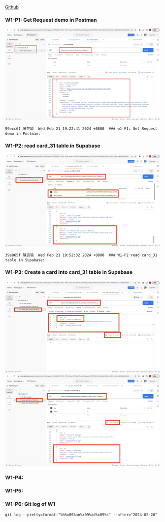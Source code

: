 [Github](https://github.com/liangyu9103/1122-wp2-2N_31.git)

### W1-P1: Get Request demo in Postman

![](w1-p1.png)

```
99ecc61 陳亮瑜  Wed Feb 21 19:22:41 2024 +0800  ### w1-P1: Get Request demo in Postman:
```

### W1-P2: read card_31 table in Supabase

![](w1-p2.png)

```
39a865f 陳亮瑜  Wed Feb 21 19:52:32 2024 +0800  ### W1-P2 read card_31 table in Supabase:
```

### W1-P3: Create a card into card_31 table in Supabase

![](w1-p3-1.png)
![](w1-p3-2.png)

### W1-P4:

### W1-P5:

### W1-P6: Git log of W1

```
git log --pretty=format:"%h%x09%an%x09%ad%x09%s" --after="2024-02-20"
```
